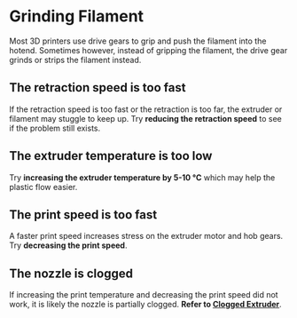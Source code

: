 # Grinding Filament

Most 3D printers use drive gears to grip and push the filament into the hotend. Sometimes however, instead of gripping the filament, the drive gear grinds or strips the filament instead.

## The retraction speed is too fast

If the retraction speed is too fast or the retraction is too far,  the extruder or filament may stuggle to keep up. Try **reducing the retraction speed** to see if the problem still exists.

## The extruder temperature is too low

Try **increasing the extruder temperature by 5-10 °C** which may help the plastic flow easier.

## The print speed is too fast

A faster print speed increases stress on the extruder motor and hob gears. Try **decreasing the print speed**.

## The nozzle is clogged

If increasing the print temperature and decreasing the print speed did not work, it is likely the nozzle is partially clogged. **Refer to [Clogged Extruder](cloggedextruder.md)**.
